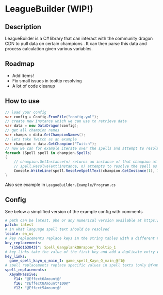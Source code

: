 ﻿# LeagueBuilder (WIP!)
## Description
LeagueBuilder is a C# library that can interact with the community dragon CDN to pull data on certain champions
. It can then parse this data and process calculation given various variables.

## Roadmap
* Add Items!
* Fix small issues in tooltip resolving
* A lot of code cleanup

## How to use
```c#
// load your config
var config = Config.FromFile("config.yml");
// create new instance which we can use to retrieve data
var data = new DataDragon(config);
// get all champion names
var champs = data.GetChampionNames();
// lets take Twitch as an example
var champion = data.GetChampion("Twitch");
// now we can for example iterate over the spells and attempt to resolve their tooltip text
foreach (Spell spell in champion.Spells)
{
    // champion.GetInstance(n) returns an instance of that champion at level n
    // spell.ResolveText(instance, n) attempts to resolve the spell as if it was rank n
    Console.WriteLine(spell.ResolveSpellText(champion.GetInstance(1), 1));
}
```
Also see example in `LeagueBuilder.Example/Program.cs`

## Config
See below a simplified version of the example config with comments
```yaml
# path can be latest, pbe or any numerical version available at https://raw.communitydragon.org/
patch: latest
# in what language spell text should be resolved
locale: en_us
# key replacements replace keys in the string tables with a different value
key_replacements:
  "{15dd1b3843}": Spell_GangplankQWrapper_Tooltip_1
# key links take the value of the first key and add a duplicate entry with the second key
key_links:
  game_spell_kayn_q_main_1: game_spell_Kayn_Q_main_@f1@
# spell replacements replace specific values in spell texts (only @f<n>@ values for now)
spell_replacements:
  XayahPassive:
    f14: "@Effect6Amount@"
    f16: "@Effect8Amount*100@"
    f12: "@Effect5Amount@"

```